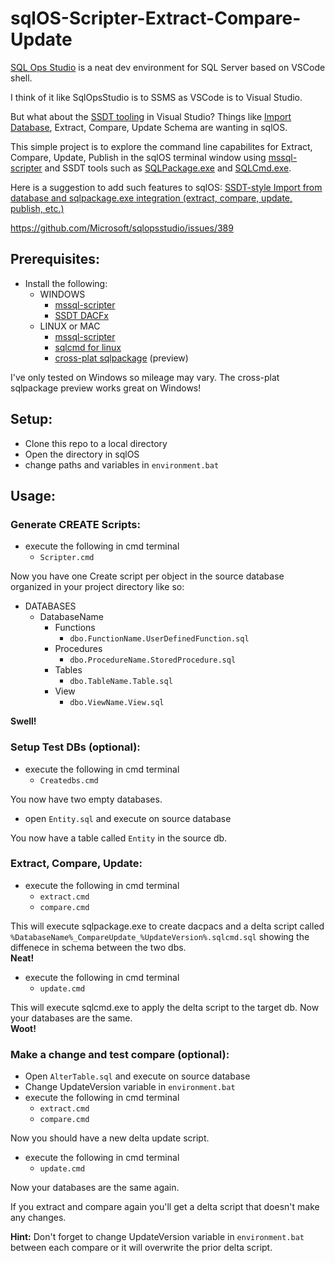 # sqlOS-Scripter-Extract-Compare-Update

[SQL Ops Studio](https://docs.microsoft.com/en-us/sql/sql-operations-studio/what-is) is a neat dev environment for SQL Server based on VSCode shell.  

I think of it like SqlOpsStudio is to SSMS as VSCode is to Visual Studio.

But what about the [SSDT tooling](https://msdn.microsoft.com/en-us/library/hh272686(v=vs.103).aspx) in Visual Studio?  Things like [Import Database](https://msdn.microsoft.com/en-us/library/hh864423(v=vs.103).aspx), Extract, Compare, Update Schema are wanting in sqlOS.

This simple project is to explore the command line capabilites for Extract, Compare, Update, Publish in the sqlOS terminal window using [mssql-scripter](https://github.com/Microsoft/mssql-scripter/blob/dev/doc/usage_guide.md) and SSDT tools such as [SQLPackage.exe](https://msdn.microsoft.com/en-us/library/hh550080(v=vs.103).aspx) and [SQLCmd.exe](https://docs.microsoft.com/en-us/sql/tools/sqlcmd-utility).

Here is a suggestion to add such features to sqlOS:
[SSDT-style Import from database and sqlpackage.exe integration (extract, compare, update, publish, etc.)](https://github.com/Microsoft/sqlopsstudio/issues/389)

https://github.com/Microsoft/sqlopsstudio/issues/389
## **Prerequisites:**
- Install the following:
  - WINDOWS
    - [mssql-scripter](https://github.com/Microsoft/mssql-scripter/blob/dev/doc/installation_guide.md)
    - [SSDT DACFx](https://www.microsoft.com/en-us/download/details.aspx?id=56356)
  - LINUX or MAC
    - [mssql-scripter](https://github.com/Microsoft/mssql-scripter/blob/dev/doc/installation_guide.md)
    - [sqlcmd for linux](https://docs.microsoft.com/en-us/sql/linux/sql-server-linux-setup-tools)
    - [cross-plat sqlpackage](https://github.com/Microsoft/mssql-docker/issues/135#issuecomment-389245587) (preview)
    
I've only tested on Windows so mileage may vary.  The cross-plat sqlpackage preview works great on Windows!


## **Setup:**

- Clone this repo to a local directory  
- Open the directory in sqlOS
- change paths and variables in `environment.bat`

## **Usage:**

### **Generate CREATE Scripts:**
- execute the following in cmd terminal
  - `Scripter.cmd`

Now you have one Create script per object in the source database organized in your project directory like so:
  - DATABASES
    - DatabaseName
      - Functions
        - `dbo.FunctionName.UserDefinedFunction.sql`
      - Procedures
        - `dbo.ProcedureName.StoredProcedure.sql`
      - Tables
        - `dbo.TableName.Table.sql`
      - View
        - `dbo.ViewName.View.sql`

**Swell!**

### **Setup Test DBs (optional):** 
- execute the following in cmd terminal
  - `Createdbs.cmd`
  
You now have two empty databases.
  
- open `Entity.sql` and execute on source database

You now have a table called `Entity` in the source db.

### **Extract, Compare, Update:**   
- execute the following in cmd terminal
  - `extract.cmd`
  - `compare.cmd`
  
This will execute sqlpackage.exe to create dacpacs and a delta script called `%DatabaseName%_CompareUpdate_%UpdateVersion%.sqlcmd.sql` showing the diffenece in schema between the two dbs.   
**Neat!**
  
- execute the following in cmd terminal
  - `update.cmd` 
  
This will execute sqlcmd.exe to apply the delta script to the target db.
Now your databases are the same.   
**Woot!**


### **Make a change and test compare (optional):**   
- Open `AlterTable.sql` and execute on source database
- Change UpdateVersion variable in `environment.bat`
- execute the following in cmd terminal
  - `extract.cmd`
  - `compare.cmd`
  
Now you should have a new delta update script.

- execute the following in cmd terminal
  - `update.cmd` 

Now your databases are the same again.

If you extract and compare again you'll get a delta script that doesn't make any changes.

**Hint:**  Don't forget to change UpdateVersion variable in `environment.bat` between each compare or it will overwrite the prior delta script.
